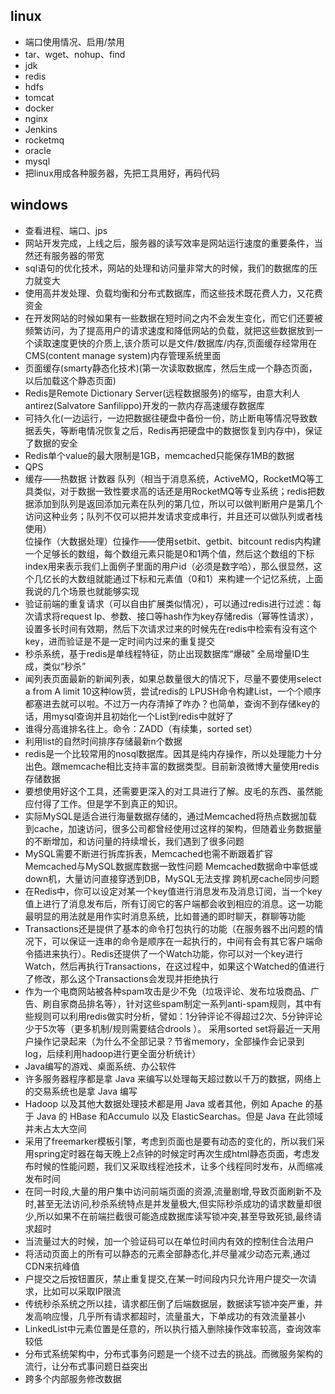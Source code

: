 linux
---

* 端口使用情况、启用/禁用
* tar、wget、nohup、find
* jdk
* redis
* hdfs
* tomcat
* docker
* nginx
* Jenkins
* rocketmq
* oracle
* mysql
* 把linux用成各种服务器，先把工具用好，再码代码

windows
---

* 查看进程、端口、jps
* 网站开发完成，上线之后，服务器的读写效率是网站运行速度的重要条件，当然还有服务器的带宽
* sql语句的优化技术，网站的处理和访问量非常大的时候，我们的数据库的压力就变大
* 使用高并发处理、负载均衡和分布式数据库，而这些技术既花费人力，又花费资金
* 在开发网站的时候如果有一些数据在短时间之内不会发生变化，而它们还要被频繁访问，为了提高用户的请求速度和降低网站的负载，就把这些数据放到一个读取速度更快的介质上,该介质可以是文件/数据库/内存,页面缓存经常用在CMS(content manage system)内存管理系统里面
* 页面缓存(smarty静态化技术)(第一次读取数据库，然后生成一个静态页面，以后加载这个静态页面)
* Redis是Remote Dictionary Server(远程数据服务)的缩写，由意大利人antirez(Salvatore Sanfilippo)开发的一款内存高速缓存数据库
* 可持久化(一边运行，一边把数据往硬盘中备份一份，防止断电等情况导致数据丢失，等断电情况恢复之后，Redis再把硬盘中的数据恢复到内存中)，保证了数据的安全
* Redis单个value的最大限制是1GB，memcached只能保存1MB的数据
* QPS
* 缓存——热数据  计数器  队列（相当于消息系统，ActiveMQ，RocketMQ等工具类似，对于数据一致性要求高的话还是用RocketMQ等专业系统；redis把数据添加到队列是返回添加元素在队列的第几位，所以可以做判断用户是第几个访问这种业务；队列不仅可以把并发请求变成串行，并且还可以做队列或者栈使用）  
位操作（大数据处理）位操作——使用setbit、getbit、bitcount   redis内构建一个足够长的数组，每个数组元素只能是0和1两个值，然后这个数组的下标index用来表示我们上面例子里面的用户id（必须是数字哈），那么很显然，这个几亿长的大数组就能通过下标和元素值（0和1）来构建一个记忆系统，上面我说的几个场景也就能够实现
* 验证前端的重复请求（可以自由扩展类似情况），可以通过redis进行过滤：每次请求将request Ip、参数、接口等hash作为key存储redis（幂等性请求），设置多长时间有效期，然后下次请求过来的时候先在redis中检索有没有这个key，进而验证是不是一定时间内过来的重复提交
* 秒杀系统，基于redis是单线程特征，防止出现数据库“爆破”   全局增量ID生成，类似“秒杀”
* 闻列表页面最新的新闻列表，如果总数量很大的情况下，尽量不要使用select a from A limit 10这种low货，尝试redis的 LPUSH命令构建List，一个个顺序都塞进去就可以啦。不过万一内存清掉了咋办？也简单，查询不到存储key的话，用mysql查询并且初始化一个List到redis中就好了
* 谁得分高谁排名往上。命令：ZADD（有续集，sorted set）
* 利用list的自然时间排序存储最新n个数据
* redis是一个比较常用的nosql数据库。因其是纯内存操作，所以处理能力十分出色。跟memcache相比支持丰富的数据类型。目前新浪微博大量使用redis存储数据
* 要想使用好这个工具，还需要更深入的对工具进行了解。皮毛的东西、虽然能应付得了工作。但是学不到真正的知识。
* 实际MySQL是适合进行海量数据存储的，通过Memcached将热点数据加载到cache，加速访问，很多公司都曾经使用过这样的架构，但随着业务数据量的不断增加，和访问量的持续增长，我们遇到了很多问题
* MySQL需要不断进行拆库拆表，Memcached也需不断跟着扩容 Memcached与MySQL数据库数据一致性问题 Memcached数据命中率低或down机，大量访问直接穿透到DB，MySQL无法支撑 跨机房cache同步问题
* 在Redis中，你可以设定对某一个key值进行消息发布及消息订阅，当一个key值上进行了消息发布后，所有订阅它的客户端都会收到相应的消息。这一功能最明显的用法就是用作实时消息系统，比如普通的即时聊天，群聊等功能
* Transactions还是提供了基本的命令打包执行的功能（在服务器不出问题的情况下，可以保证一连串的命令是顺序在一起执行的，中间有会有其它客户端命令插进来执行）。Redis还提供了一个Watch功能，你可以对一个key进行Watch，然后再执行Transactions，在这过程中，如果这个Watched的值进行了修改，那么这个Transactions会发现并拒绝执行
* 作为一个电商网站被各种spam攻击是少不免（垃圾评论、发布垃圾商品、广告、刷自家商品排名等），针对这些spam制定一系列anti-spam规则，其中有些规则可以利用redis做实时分析，譬如：1分钟评论不得超过2次、5分钟评论少于5次等（更多机制/规则需要结合drools ）。 采用sorted set将最近一天用户操作记录起来（为什么不全部记录？节省memory，全部操作会记录到log，后续利用hadoop进行更全面分析统计）
* Java编写的游戏、桌面系统、办公软件
* 许多服务器程序都是拿 Java 来编写以处理每天超过数以千万的数据，网络上的交易系统也是拿 Java 编写
* Hadoop 以及其他大数据处理技术都是用 Java 或者其他，例如 Apache 的基于 Java 的 HBase 和Accumulo 以及 ElasticSearchas。但是 Java 在此领域并未占太大空间
* 采用了freemarker模板引擎，考虑到页面也是要有动态的变化的，所以我们采用spring定时器在每天晚上2点钟的时候定时再次生成html静态页面，考虑发布时候的性能问题，我们又采取线程池技术，让多个线程同时发布，从而缩减发布时间
* 在同一时段,大量的用户集中访问前端页面的资源,流量剧增,导致页面刷新不及时,甚至无法访问,秒杀系统特点是并发量极大,但实际秒杀成功的请求数量却很少,所以如果不在前端拦截很可能造成数据库读写锁冲突,甚至导致死锁,最终请求超时
* 当流量过大的时候，加一个验证码可以在单位时间内有效的控制住合法用户
* 将活动页面上的所有可以静态的元素全部静态化,并尽量减少动态元素,通过CDN来抗峰值
* 户提交之后按钮置灰，禁止重复提交,在某一时间段内只允许用户提交一次请求，比如可以采取IP限流
* 传统秒杀系统之所以挂，请求都压倒了后端数据层，数据读写锁冲突严重，并发高响应慢，几乎所有请求都超时，流量虽大，下单成功的有效流量甚小
* LinkedList中元素位置是任意的，所以执行插入删除操作效率较高，查询效率较低
* 分布式系统架构中，分布式事务问题是一个绕不过去的挑战。而微服务架构的流行，让分布式事问题日益突出
* 跨多个内部服务修改数据
